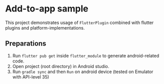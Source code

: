 # Add-to-app sample

This project demonstrates usage of `FlutterPlugin` combined with flutter plugins and
platform-implementations.

## Preparations

1. Run `flutter pub get` inside `flutter_module` to generate android-related code.
2. Open project (root directory) in Android studio.
3. Run `gradle sync` and then `Run` on android device (tested on Emulator with API-level 35)
